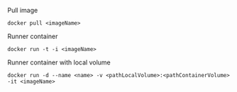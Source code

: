 Pull image
```
docker pull <imageName>
```

Runner container
```
docker run -t -i <imageName>
```

Runner container with local volume
```
docker run -d --name <name> -v <pathLocalVolume>:<pathContainerVolume> -it <imageName>
```
